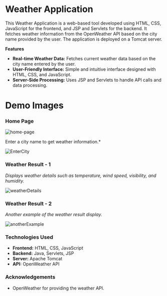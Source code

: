 # Weather Application
This Weather Application is a web-based tool developed using HTML, CSS, JavaScript for the frontend, and JSP and Servlets for the backend. It fetches weather information from the OpenWeather API based on the city name provided by the user. The application is deployed on a Tomcat server.

**Features**

* **Real-time Weather Data:** Fetches current weather data based on the city name entered by the user.
* **User-Friendly Interface:** Simple and intuitive interface designed with HTML, CSS, and JavaScript.
* **Server-Side Processing:** Uses JSP and Servlets to handle API calls and data processing.

# Demo Images

### Home Page

![home-page](https://github.com/user-attachments/assets/197c0524-79a3-412b-a396-9666b53af8a2)

Enter a city name to get weather information.*

![EnterCity](https://github.com/user-attachments/assets/fd363851-274a-4294-bb43-0d4586060200)

### Weather Result - 1

*Displays weather details such as temperature, wind speed, visibility, and humidity.*

![weatherDetails](https://github.com/user-attachments/assets/a2c55fe0-d9e7-4317-b814-65660be25936)

### Weather Result - 2

*Another example of the weather result display.*

![anotherExample](https://github.com/user-attachments/assets/edddc412-1719-4959-ab2f-967318531afa)

### Technologies Used
* **Frontend:** HTML, CSS, JavaScript
* **Backend:** Java, Servlets, JSP
* **Server:** Apache Tomcat
* **API:** OpenWeather API

### Acknowledgements
* OpenWeather for providing the weather API.


